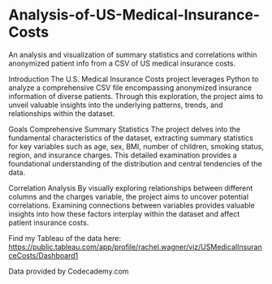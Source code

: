 # Analysis-of-US-Medical-Insurance-Costs
An analysis and visualization of summary statistics and correlations within anonymized patient info from a CSV of US medical insurance costs.

Introduction
The U.S. Medical Insurance Costs project leverages Python to analyze a comprehensive CSV file encompassing anonymized insurance information of diverse patients. Through this exploration, the project aims to unveil valuable insights into the underlying patterns, trends, and relationships within the dataset.

Goals
Comprehensive Summary Statistics
The project delves into the fundamental characteristics of the dataset, extracting summary statistics for key variables such as age, sex, BMI, number of children, smoking status, region, and insurance charges. This detailed examination provides a foundational understanding of the distribution and central tendencies of the data.

Correlation Analysis
By visually exploring relationships between different columns and the charges variable, the project aims to uncover potential correlations. Examining connections between variables provides valuable insights into how these factors interplay within the dataset and affect patient insurance costs.

Find my Tableau of the data here: https://public.tableau.com/app/profile/rachel.wagner/viz/USMedicalInsuranceCosts/Dashboard1

Data provided by Codecademy.com
